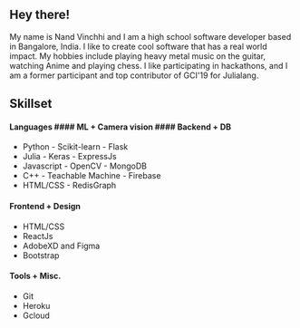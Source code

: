 ## Hey there!
My name is Nand Vinchhi and I am a high school software developer based in Bangalore, India. I like to create cool software that has a real world impact. My hobbies include playing heavy metal music on the guitar, watching Anime and playing chess. I like participating in hackathons, and I am a former participant and top contributor of GCI'19 for Julialang.

## Skillset
#### Languages     #### ML + Camera vision     #### Backend + DB
- Python           - Scikit-learn              - Flask
- Julia            - Keras                     - ExpressJs
- Javascript       - OpenCV                    - MongoDB
- C++              - Teachable Machine         - Firebase
- HTML/CSS                                     - RedisGraph








#### Frontend + Design
- HTML/CSS
- ReactJs
- AdobeXD and Figma
- Bootstrap

#### Tools + Misc.
- Git
- Heroku
- Gcloud



<!--
**NandVinchhi/NandVinchhi** is a ✨ _special_ ✨ repository because its `README.md` (this file) appears on your GitHub profile.

Here are some ideas to get you started:

- 🔭 I’m currently working on ...
- 🌱 I’m currently learning ...
- 👯 I’m looking to collaborate on ...
- 🤔 I’m looking for help with ...
- 💬 Ask me about ...
- 📫 How to reach me: ...
- 😄 Pronouns: ...
- ⚡ Fun fact: ...
-->
